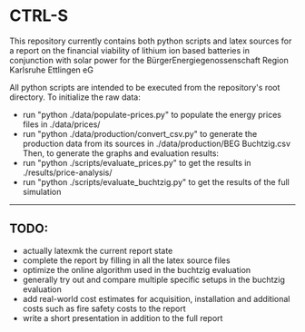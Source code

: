 # CTRL-S

This repository currently contains both python scripts and latex sources for a report on the financial viability of lithium ion based batteries in conjunction with solar power for the BürgerEnergiegenossenschaft Region Karlsruhe Ettlingen eG

All python scripts are intended to be executed from the repository's root directory.
To initialize the raw data:
* run "python ./data/populate-prices.py" to populate the energy prices files in ./data/prices/
* run "python ./data/production/convert_csv.py" to generate the production data from its sources in ./data/production/BEG Buchtzig.csv
Then, to generate the graphs and evaluation results:
* run "python ./scripts/evaluate_prices.py" to get the results in ./results/price-analysis/
* run "python ./scripts/evaluate_buchtzig.py" to get the results of the full simulation

---

## TODO:
* actually latexmk the current report state
* complete the report by filling in all the latex source files
* optimize the online algorithm used in the buchtzig evaluation
* generally try out and compare multiple specific setups in the buchtzig evaluation
* add real-world cost estimates for acquisition, installation and additional costs such as fire safety costs to the report
* write a short presentation in addition to the full report
